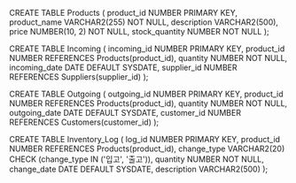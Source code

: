 CREATE TABLE Products (
    product_id NUMBER PRIMARY KEY,
    product_name VARCHAR2(255) NOT NULL,
    description VARCHAR2(500),
    price NUMBER(10, 2) NOT NULL,
    stock_quantity NUMBER NOT NULL
);

CREATE TABLE Incoming (
    incoming_id NUMBER PRIMARY KEY,
    product_id NUMBER REFERENCES Products(product_id),
    quantity NUMBER NOT NULL,
    incoming_date DATE DEFAULT SYSDATE,
    supplier_id NUMBER REFERENCES Suppliers(supplier_id)
);

CREATE TABLE Outgoing (
    outgoing_id NUMBER PRIMARY KEY,
    product_id NUMBER REFERENCES Products(product_id),
    quantity NUMBER NOT NULL,
    outgoing_date DATE DEFAULT SYSDATE,
    customer_id NUMBER REFERENCES Customers(customer_id)
);

CREATE TABLE Inventory_Log (
    log_id NUMBER PRIMARY KEY,
    product_id NUMBER REFERENCES Products(product_id),
    change_type VARCHAR2(20) CHECK (change_type IN ('입고', '출고')),
    quantity NUMBER NOT NULL,
    change_date DATE DEFAULT SYSDATE,
    description VARCHAR2(500)
);
